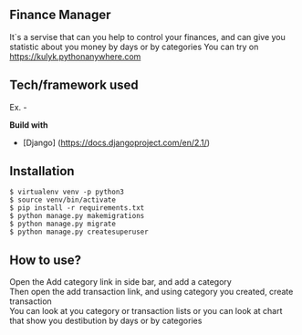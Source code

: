 ## Finance Manager
It`s a servise that can you help to control your finances, and can give you statistic about you money by days or by categories
You can try on https://kulyk.pythonanywhere.com

## Tech/framework used
Ex. -

<b>Build with</b>
- [Django] (https://docs.djangoproject.com/en/2.1/)

## Installation

```
$ virtualenv venv -p python3
$ source venv/bin/activate
$ pip install -r requirements.txt
$ python manage.py makemigrations
$ python manage.py migrate
$ python manage.py createsuperuser
```

## How to use?
Open the Add category link in side bar, and add a category<br>
Then open the add transaction link, and using category you created, create transaction<br>
You can look at you category or transaction lists or you can look at chart that show you destibution by days or by categories
